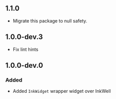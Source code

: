 ## 1.1.0

* Migrate this package to null safety.

## 1.0.0-dev.3

* Fix lint hints

## 1.0.0-dev.0
### Added
* Added `InkWidget` wrapper widget over InkWell